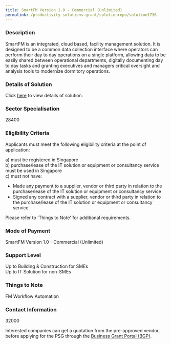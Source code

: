 ```yaml
---
title: SmartFM Version 1.0 - Commercial (Unlimited)
permalink: /productivity-solutions-grant/solutionrepo/solution1736
---
```


### Description

SmartFM is an integrated, cloud based, facility management solution. It is designed to be a common data collection interface where operators can perform their day to day operations on a single platform, allowing data to be easily shared between operational departments, digitally documenting day to day tasks and granting executives and managers critical oversight and analysis tools to modernize dormitory operations.

### Details of Solution

Click <a href='CHIMERIC TECHNOLOGIES PTE LTD' target='_blank' rel='noopener'>here</a> to view details of solution.

### Sector Specialisation

 28400 

### Eligibility Criteria

Applicants must meet the following eligibility criteria at the point of application:

a) must be registered in Singapore <br>
b) purchase/lease of the IT solution or equipment or consultancy service must be used in Singapore <br>
c) must not have:
- Made any payment to a supplier, vendor or third party in relation to the purchase/lease of the IT solution or equipment or consultancy service
- Signed any contract with a supplier, vendor or third party in relation to the purchase/lease of the IT solution or equipment or consultancy service

Please refer to 'Things to Note' for additional requirements.

### Mode of Payment
SmartFM Version 1.0 - Commercial (Unlimited)

### Support Level
Up to Building & Construction for SMEs <br>
Up to IT Solution for non-SMEs

### Things to Note
FM Workflow Automation

### Contact Information
32000

Interested companies can get a quotation from the pre-approved vendor, before applying for the PSG through the <a target='_blank' rel='noopener' href='https://www.businessgrants.gov.sg/'>Business Grant Portal (BGP)</a>.
